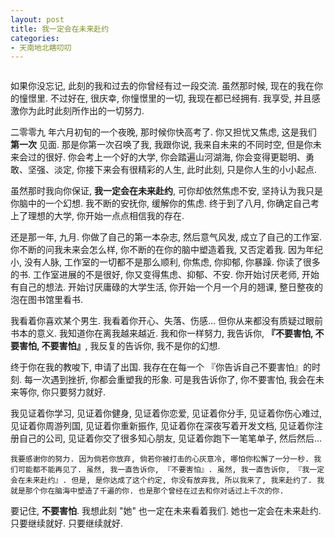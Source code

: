 ```yaml
---
layout: post
title: 我一定会在未来赴约
categories:
- 天南地北瞎叨叨
---
```


<embed autostart="true" hidden="false" loop=-1 src="http://openmindclub.qiniudn.com/Yixuan/music/ShortTripHome.mp3"></embed>

如果你没忘记, 此刻的我和过去的你曾经有过一段交流. 虽然那时候, 现在的我在你的憧憬里. 不过好在, 很庆幸, 你憧憬里的一切, 我现在都已经拥有. 我享受, 并且感激你为此时此刻所作出的一切努力.

二零零九 年六月初旬的一个夜晚, 那时候你快高考了. 你又担忧又焦虑, 这是我们 **第一次** 见面. 那是你第一次召唤了我, 我跟你说, 我来自未来的不同时空, 但是你未来会过的很好. 你会考上一个好的大学, 你会踏遍山河湖海, 你会变得更聪明、勇敢、坚强、淡定, 你接下来会有很精彩的人生, 此时此刻, 只是你人生的小小起点.  

虽然那时我向你保证, **我一定会在未来赴约**, 可你却依然焦虑不安, 坚持认为我只是你脑中的一个幻想. 我不断的安抚你, 缓解你的焦虑. 终于到了八月, 你确定自己考上了理想的大学, 你开始一点点相信我的存在.

还是那一年, 九月. 你做了自己的第一本杂志, 然后意气风发, 成立了自己的工作室. 你不断的问我未来会怎么样, 你不断的在你的脑中塑造着我, 又否定着我. 因为年纪小, 没有人脉, 工作室的一切都不是那么顺利, 你焦虑, 你抑郁, 你暴躁. 你读了很多的书. 工作室进展的不是很好, 你又变得焦虑、抑郁、不安. 你开始讨厌老师, 开始有自己的想法. 开始讨厌庸碌的大学生活, 你开始一个月一个月的翘课, 整日整夜的泡在图书馆里看书.

我看着你喜欢某个男生. 我看着你开心、失落、伤感... 但你从来都没有质疑过眼前书本的意义. 我知道你在离我越来越近. 我和你一样努力, 我告诉你, **『不要害怕, 不要害怕, 不要害怕』**, 我反复的告诉你, 我不是你的幻想.

终于你在我的教唆下, 申请了出国. 我存在在每一个 『你告诉自己不要害怕』的时刻. 每一次遇到挫折, 你都会重塑我的形象. 可是我告诉你了, 你不要害怕, 我会在未来等你, 你只要努力就好.

我见证着你学习, 见证着你健身, 见证着你恋爱, 见证着你分手, 见证着你伤心难过, 见证着你周游列国, 见证着你重新振作, 见证着你在深夜写着开发文档, 见证着你注册自己的公司, 见证着你交了很多知心朋友, 见证着你跑下一笔笔单子, 然后然后...

    我要感谢你的努力. 因为倘若你放弃, 倘若你被打击的心灰意冷, 哪怕你松懈了一分一秒. 我们可能都不能再见了. 虽然, 我一直告诉你, 『不要害怕』. 虽然, 我一直告诉你, 『我一定会在未来赴约』. 但是, 是你达成了这个约定, 你没有放弃我, 所以我来了, 我来赴约了. 我就是那个你在脑海中塑造了千遍的你. 也是那个曾经在过去和你对话过上千次的你.

要记住, **不要害怕**. 我想此刻 "她" 也一定在未来看着我们. 她也一定会在未来赴约. 只要继续就好. 只要继续就好.
